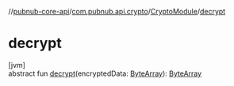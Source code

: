 //[pubnub-core-api](../../../index.md)/[com.pubnub.api.crypto](../index.md)/[CryptoModule](index.md)/[decrypt](decrypt.md)

# decrypt

[jvm]\
abstract fun [decrypt](decrypt.md)(encryptedData: [ByteArray](https://kotlinlang.org/api/latest/jvm/stdlib/kotlin/-byte-array/index.html)): [ByteArray](https://kotlinlang.org/api/latest/jvm/stdlib/kotlin/-byte-array/index.html)
